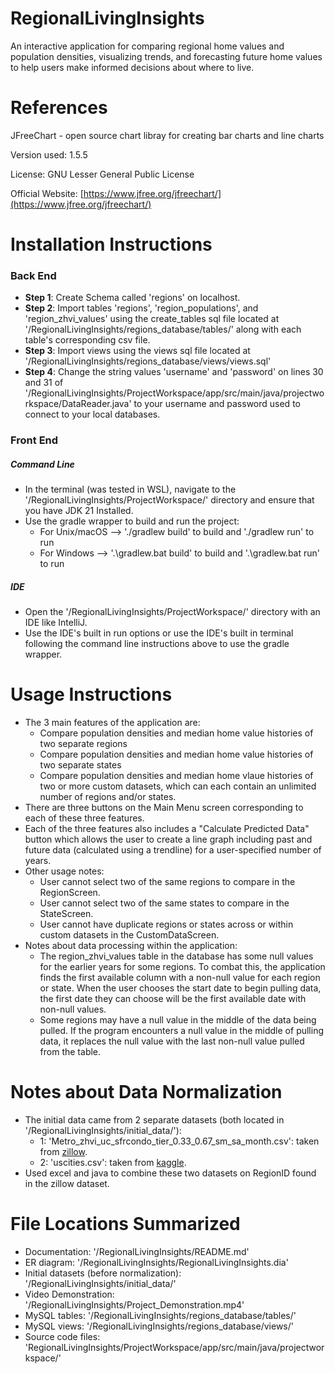 # RegionalLivingInsights

An interactive application for comparing regional home values and population densities, visualizing trends, and forecasting future home values to help users make informed decisions about where to live.

# References

JFreeChart - open source chart libray for creating bar charts and line charts

Version used: 1.5.5

License: GNU Lesser General Public License

Official Website: [https://www.jfree.org/jfreechart/](https://www.jfree.org/jfreechart/)

# Installation Instructions

### Back End

- **Step 1**: Create Schema called 'regions' on localhost.
- **Step 2**: Import tables 'regions', 'region_populations', and 'region_zhvi_values' using the create_tables sql file located at '/RegionalLivingInsights/regions_database/tables/' along with each table's corresponding csv file.
- **Step 3**: Import views using the views sql file located at '/RegionalLivingInsights/regions_database/views/views.sql'
- **Step 4**: Change the string values 'username' and 'password' on lines 30 and 31 of '/RegionalLivingInsights/ProjectWorkspace/app/src/main/java/projectworkspace/DataReader.java' to your username and password used to connect to your local databases.

### Front End

##### Command Line
- In the terminal (was tested in WSL), navigate to the '/RegionalLivingInsights/ProjectWorkspace/' directory and ensure that you have JDK 21 Installed.
- Use the gradle wrapper to build and run the project:
  - For Unix/macOS --> './gradlew build' to build and './gradlew run' to run
  - For Windows --> '.\gradlew.bat build' to build and '.\gradlew.bat run' to run
##### IDE
- Open the '/RegionalLivingInsights/ProjectWorkspace/' directory with an IDE like IntelliJ.
- Use the IDE's built in run options or use the IDE's built in terminal following the command line instructions above to use the gradle wrapper.

# Usage Instructions

- The 3 main features of the application are:
  - Compare population densities and median home value histories of two separate regions
  - Compare population densities and median home value histories of two separate states
  - Compare population densities and median home vlaue histories of two or more custom datasets, which can each contain an unlimited number of regions and/or states.
- There are three buttons on the Main Menu screen corresponding to each of these three features.
- Each of the three features also includes a "Calculate Predicted Data" button which allows the user to create a line graph including past and future data (calculated using a trendline) for a user-specified number of years.
- Other usage notes:
  - User cannot select two of the same regions to compare in the RegionScreen.
  - User cannot select two of the same states to compare in the StateScreen.
  - User cannot have duplicate regions or states across or within custom datasets in the CustomDataScreen.
- Notes about data processing within the application:
  - The region_zhvi_values table in the database has some null values for the earlier years for some regions. To combat this, the application finds the first available column with a non-null value for each region or state. When the user chooses the start date to begin pulling data, the first date they can choose will be the first available date with non-null values.
  - Some regions may have a null value in the middle of the data being pulled. If the program encounters a null value in the middle of pulling data, it replaces the null value with the last non-null value pulled from the table.

# Notes about Data Normalization

- The initial data came from 2 separate datasets (both located in '/RegionalLivingInsights/initial_data/'):
  - 1: 'Metro_zhvi_uc_sfrcondo_tier_0.33_0.67_sm_sa_month.csv': taken from [zillow](https://www.zillow.com/research/data).
  - 2: 'uscities.csv': taken from [kaggle](https://www.kaggle.com/datasets/sergejnuss/united-states-cities-database).
- Used excel and java to combine these two datasets on RegionID found in the zillow dataset.

# File Locations Summarized
- Documentation: '/RegionalLivingInsights/README.md'
- ER diagram: '/RegionalLivingInsights/RegionalLivingInsights.dia'
- Initial datasets (before normalization): '/RegionalLivingInsights/initial_data/'
- Video Demonstration: '/RegionalLivingInsights/Project_Demonstration.mp4'
- MySQL tables: '/RegionalLivingInsights/regions_database/tables/'
- MySQL views: '/RegionalLivingInsights/regions_database/views/'
- Source code files: 'RegionalLivingInsights/ProjectWorkspace/app/src/main/java/projectworkspace/'
